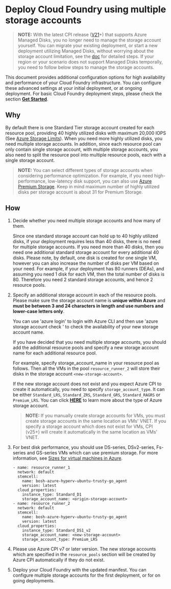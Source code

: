 # Deploy Cloud Foundry using multiple storage accounts

>**NOTE:** With the latest CPI release ([V21](https://github.com/cloudfoundry/bosh-azure-cpi-release/releases/tag/v21)+) that supports Azure Managed Disks, you no longer need to manage the storage account yourself. You can migrate your existing deployment, or start a new deployment utilizing Managed Disks, without worrying about the storage account limitation, see the [doc](../managed-disks/) for detailed steps. If your region or your scenario does not support Managed Disks temporally, you need to follow below steps to manage the storage accounts.

This document provides additional configuration options for high availability and performance of your Cloud Foundry infrastructure. You can configure these advanced settings at your initial deployment, or at ongoing deployment. For basic Cloud Foundry deployment steps, please check the section [**Get Started**](../../guidance.md#get-started).

## Why

By default there is one Standard Tier storage account created for each resource pool, providing 40 highly utilized disks with maximum 20,000 IOPS (See [Azure Storage Limits](https://azure.microsoft.com/en-us/documentation/articles/azure-subscription-service-limits/#storage-limits)). When you need more highly utilized disks, you need multiple storage accounts. In addition, since each resource pool can only contain single storage account, with multiple storage accounts, you also need to split the resource pool into multiple resource pools, each with a single storage account.

>**NOTE:** You can select different types of storage accounts when considering performance optimization. For example, if you need high-performance, low-latency disk support, you can also use [Azure Premium Storage](https://azure.microsoft.com/en-us/documentation/articles/storage-premium-storage-preview-portal/). Keep in mind maximum number of highly utilized disks per storage account is about 31 for Premium Storage.

## How

1. Decide whether you need multiple storage accounts and how many of them.

    Since one standard storage account can hold up to 40 highly utilized disks, if your deployment requires less than 40 disks, there is no need for multiple storage accounts. If you need more than 40 disks, then you need one additional standard storage account for every additional 40 disks. Please note, by default, one disk is created for one single VM, however you can also increase the number of disks per VM based on your need. For example, if your deployment has 80 runners (DEAs), and assuming you need 1 disk for each VM, then the total number of disks is 80. Therefore you need 2 standard storage accounts, and hence 2 resource pools.

1. Specify an additional storage account in each of the resource pools. Please make sure the storage account name is **unique within Azure** and **must be between 3 and 24 characters in length and use numbers and lower-case letters only**.

    You can use 'azure login' to login with Azure CLI and then use 'azure storage account check <new-storage-account>' to check the availability of your new storage account name.

    If you have decided that you need multiple storage accounts, you should add the additional resource pools and specify a new storage account name for each additional resource pool.

    For example, specify storage_account_name in your resource pool as follows. Then all the VMs in the pool `resource_runner_2` will store their disks in the storage account `<new-storage-account>`.

    If the new storage account does not exist and you expect Azure CPI to create it automatically, you need to specify `storage_account_type`. It can be either `Standard_LRS`, `Standard_ZRS`, `Standard_GRS`, `Standard_RAGRS` or `Premium_LRS`. You can click [**HERE**](http://azure.microsoft.com/en-us/pricing/details/storage/) to learn more about the type of Azure storage account.

    >**NOTE:** If you manually create storage accounts for VMs, you must create storage accounts in the same location as VMs' VNET. If you specify a storage account which does not exist for VMs, CPI (v25+) will create it automatically in the same location as VMs' VNET.

1. For best disk performance, you should use DS-series, DSv2-series, Fs-series and GS-series VMs which can use premium storage. For more information, see [Sizes for virtual machines in Azure](https://azure.microsoft.com/en-us/documentation/articles/virtual-machines-linux-sizes/).

    ```
    - name: resource_runner_1
      network: default
      stemcell:
        name: bosh-azure-hyperv-ubuntu-trusty-go_agent
        version: latest
      cloud_properties:
        instance_type: Standard_D1
        storage_account_name: <origin-storage-account>
    - name: resource_runner_2
      network: default
      stemcell:
        name: bosh-azure-hyperv-ubuntu-trusty-go_agent
        version: latest
      cloud_properties:
        instance_type: Standard_DS1_v2
        storage_account_name: <new-storage-account>
        storage_account_type: Premium_LRS
    ```

1. Please use Azure CPI v7 or later version. The new storage accounts which are specified in the `resource_pools` section will be created by Azure CPI automatically if they do not exist.

1. Deploy your Cloud Foundry with the updated manifest. You can configure multiple storage accounts for the first deployment, or for on going deployments.
